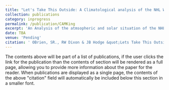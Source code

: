 ```yaml
---
title: "Let's Take This Outside: A Climatological analysis of the NHL Winter Classic 08-25"
collection: publications
category: inprogress
permalink: /publication/CAMKing
excerpt: 'An Analysis of the atmsopheric and solar situation of the NHL Winter Classic Host Cities long term, and on Game Day. Examines impact of these factors on instances stoppages of play for playing surface repair'
date: TBA
venue: 'Pending'
citation: ' OBrien, SR., RW Dixon & JB Hodge &quot;Lets Take This Outside A Climatological analysis of the NHL Winter Classic 08-25.&quot; <i> TBA. </i>.'
---
```


The contents above will be part of a list of publications, if the user clicks the link for the publication than the contents of section will be rendered as a full page, allowing you to provide more information about the paper for the reader. When publications are displayed as a single page, the contents of the above "citation" field will automatically be included below this section in a smaller font.
